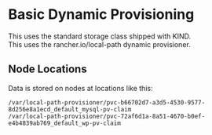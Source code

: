 # Basic Dynamic Provisioning

This uses the standard storage class shipped with KIND.\
This uses the rancher.io/local-path dynamic provisioner.

## Node Locations

Data is stored on nodes at locations like this:

```text
/var/local-path-provisioner/pvc-b66702d7-a3d5-4530-9577-8d256e8a1ecd_default_mysql-pv-claim
/var/local-path-provisioner/pvc-72af6d1a-8a51-4670-b0ef-e4b4839ab769_default_wp-pv-claim
```
